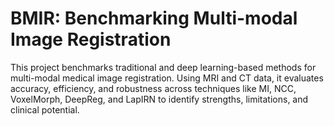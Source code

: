 # BMIR: Benchmarking Multi-modal Image Registration
This project benchmarks traditional and deep learning-based methods for multi-modal medical image registration. Using MRI and CT data, it evaluates accuracy, efficiency, and robustness across techniques like MI, NCC, VoxelMorph, DeepReg, and LapIRN to identify strengths, limitations, and clinical potential.
